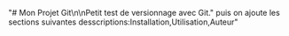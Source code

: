 "# Mon Projet Git\n\nPetit test de versionnage avec Git." puis on ajoute les sections suivantes desscriptions:Installation,Utilisation,Auteur"
